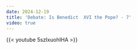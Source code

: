 ```yaml
---
date: 2024-12-19
title: 'Debate: Is Benedict  XVI the Pope? - 7'
video: true
---
```



{{< youtube 5szIxuohIHA >}}
